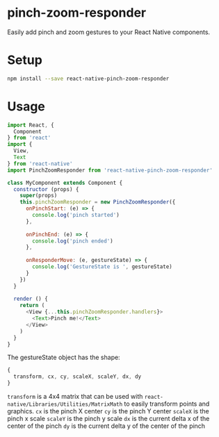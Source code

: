 # pinch-zoom-responder

Easily add pinch and zoom gestures to your React Native components.

# Setup

```sh
npm install --save react-native-pinch-zoom-responder
```

# Usage

```javascript
import React, {
  Component
} from 'react'
import {
  View,
  Text
} from 'react-native'
import PinchZoomResponder from 'react-native-pinch-zoom-responder'

class MyComponent extends Component {
  constructor (props) {
    super(props)
    this.pinchZoomResponder = new PinchZoomResponder({
      onPinchStart: (e) => {
        console.log('pinch started')
      },
      
      onPinchEnd: (e) => {
        console.log('pinch ended')
      },
      
      onResponderMove: (e, gestureState) => {
        console.log('GestureState is ', gestureState)
      }
    })
  }
  
  render () {
    return (
      <View {...this.pinchZoomResponder.handlers}>
        <Text>Pinch me!</Text>
      </View>
    )
  }
}
```

The gestureState object has the shape:

```javascript
{
  transform, cx, cy, scaleX, scaleY, dx, dy
}
```

`transform` is a 4x4 matrix that can be used with `react-native/Libraries/Utilities/MatrixMath` to easily transform points and graphics.
`cx` is the pinch X center
`cy` is the pinch Y center
`scaleX` is the pinch x scale
`scaleY` is the pinch y scale
`dx` is the current delta x of the center of the pinch
`dy` is the current delta y of the center of the pinch


